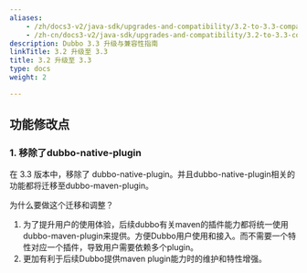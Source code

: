 ```yaml
---
aliases:
    - /zh/docs3-v2/java-sdk/upgrades-and-compatibility/3.2-to-3.3-compatibility-guide/
    - /zh-cn/docs3-v2/java-sdk/upgrades-and-compatibility/3.2-to-3.3-compatibility-guide/
description: Dubbo 3.3 升级与兼容性指南
linkTitle: 3.2 升级至 3.3
title: 3.2 升级至 3.3
type: docs
weight: 2

---
```







## 功能修改点

### 1. 移除了dubbo-native-plugin

在 3.3 版本中，移除了 dubbo-native-plugin。并且dubbo-native-plugin相关的功能都将迁移至dubbo-maven-plugin。

为什么要做这个迁移和调整？

1. 为了提升用户的使用体验，后续dubbo有关maven的插件能力都将统一使用dubbo-maven-plugin来提供。方便Dubbo用户使用和接入。而不需要一个特性对应一个插件，导致用户需要依赖多个plugin。
2. 更加有利于后续Dubbo提供maven plugin能力时的维护和特性增强。

